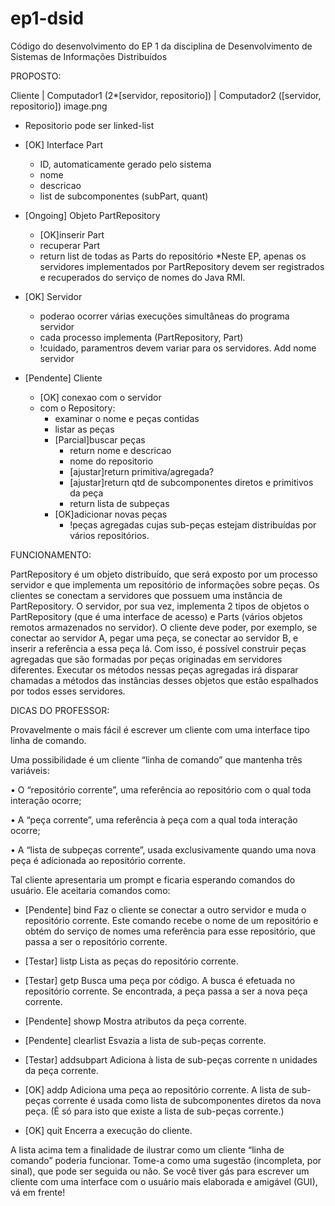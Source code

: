 # ep1-dsid
Código do desenvolvimento do EP 1 da disciplina de Desenvolvimento de Sistemas de Informações Distribuídos

PROPOSTO:

Cliente | Computador1 (2*[servidor, repositorio]) | Computador2 ([servidor, repositorio])
image.png

 * Repositorio pode ser linked-list
 
 - [OK] Interface Part
    - ID, automaticamente gerado pelo sistema
    - nome
    - descricao
    - list de subcomponentes (subPart, quant)
 
 - [Ongoing] Objeto PartRepository
    - [OK]inserir Part
    - recuperar Part
    - return list de todas as Parts do repositório
    *Neste EP, apenas os servidores implementados por PartRepository devem ser registrados e recuperados do serviço de nomes do Java RMI.

- [OK] Servidor
    - poderao ocorrer várias execuções simultâneas do programa servidor
    - cada processo implementa (PartRepository, Part)
    - !cuidado, paramentros devem variar para os servidores. Add nome servidor

- [Pendente] Cliente
    - [OK] conexao com o servidor
    - com o Repository:
        - examinar o nome e peças contidas
        - listar as peças
        - [Parcial]buscar peças
            - return nome e descricao
            - nome do repositorio
            - [ajustar]return primitiva/agregada?
            - [ajustar]return qtd de subcomponentes diretos e primitivos da peça
            - return lista de subpeças
        - [OK]adicionar novas peças
            - !peças agregadas cujas sub-peças estejam distribuı́das por vários repositórios.


FUNCIONAMENTO:

PartRepository é um objeto distribuı́do, que será exposto por um processo servidor e que implementa um repositório de informações sobre peças. Os clientes se conectam a servidores que possuem uma instância de PartRepository. O servidor, por sua vez, implementa 2 tipos de objetos o PartRepository (que é uma interface de acesso) e Parts (vários objetos remotos armazenados no servidor).
O cliente deve poder, por exemplo, se conectar ao servidor A, pegar uma peça, se conectar ao servidor B, e inserir a referência a essa peça lá. Com isso, é possı́vel construir peças agregadas que são formadas por peças originadas em servidores diferentes. Executar os métodos nessas peças agregadas irá disparar chamadas a métodos das instâncias desses objetos que estão espalhados por todos esses servidores.

DICAS DO PROFESSOR:

Provavelmente o mais fácil é escrever um cliente com uma interface tipo linha de comando.

Uma possibilidade é um cliente “linha de comando” que mantenha três variáveis:

• O “repositório corrente”, uma referência ao repositório com o qual toda interação ocorre;

• A “peça corrente”, uma referência à peça com a qual toda interação ocorre;

• A “lista de subpeças corrente”, usada exclusivamente quando uma nova peça é adicionada
    ao repositório corrente.

Tal cliente apresentaria um prompt e ficaria esperando comandos do usuário. Ele aceitaria
comandos como:


- [Pendente] bind Faz o cliente se conectar a outro servidor e muda o repositório corrente. Este comando recebe o nome de um repositório e obtém do serviço de nomes uma referência para esse repositório, que passa a ser o repositório corrente.

- [Testar] listp Lista as peças do repositório corrente.

- [Testar] getp Busca uma peça por código. A busca é efetuada no repositório corrente. Se encontrada, a peça passa a ser a nova peça corrente.

- [Pendente] showp Mostra atributos da peça corrente.

- [Pendente] clearlist Esvazia a lista de sub-peças corrente.

- [Testar] addsubpart Adiciona à lista de sub-peças corrente n unidades da peça corrente.

- [OK] addp Adiciona uma peça ao repositório corrente. A lista de sub-peças corrente é usada como lista de subcomponentes diretos da nova peça. (É só para isto que existe a lista de sub-peças corrente.)

- [OK] quit Encerra a execução do cliente.

A lista acima tem a finalidade de ilustrar como um cliente “linha de comando” poderia funcionar. Tome-a como uma sugestão (incompleta, por sinal), que pode ser seguida ou não.
Se você tiver gás para escrever um cliente com uma interface com o usuário mais elaborada e amigável (GUI), vá em frente!

